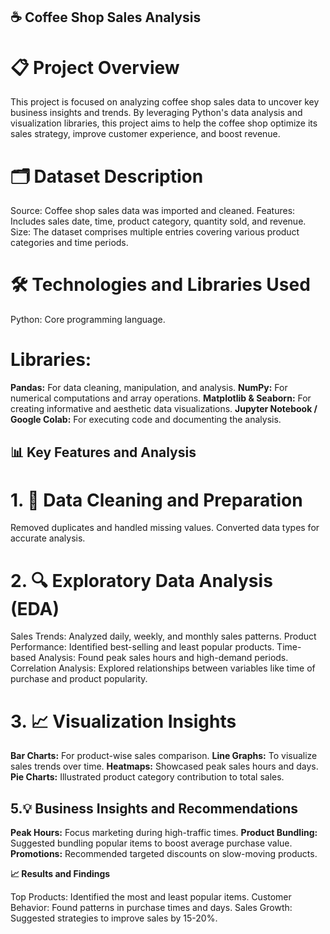 ## **☕ Coffee Shop Sales Analysis**
# **📋 Project Overview**

This project is focused on analyzing coffee shop sales data to uncover key business insights and trends. By leveraging Python's data analysis and visualization libraries, this project aims to help the coffee shop optimize its sales strategy, improve customer experience, and boost revenue.


# **🗂 Dataset Description**

Source: Coffee shop sales data was imported and cleaned.
Features: Includes sales date, time, product category, quantity sold, and revenue.
Size: The dataset comprises multiple entries covering various product categories and time periods.

# **🛠 Technologies and Libraries Used**
Python: Core programming language.

# **Libraries:**
**Pandas:** For data cleaning, manipulation, and analysis.
**NumPy:** For numerical computations and array operations.
**Matplotlib & Seaborn:** For creating informative and aesthetic data visualizations.
**Jupyter Notebook / Google Colab:** For executing code and documenting the analysis.

## **📊 Key Features and Analysis**
# **1. 📌 Data Cleaning and Preparation**
Removed duplicates and handled missing values.
Converted data types for accurate analysis.

# **2. 🔍 Exploratory Data Analysis (EDA)**
Sales Trends: Analyzed daily, weekly, and monthly sales patterns.
Product Performance: Identified best-selling and least popular products.
Time-based Analysis: Found peak sales hours and high-demand periods.
Correlation Analysis: Explored relationships between variables like time of purchase and product popularity.

# **3. 📈 Visualization Insights**
**Bar Charts:** For product-wise sales comparison.
**Line Graphs:** To visualize sales trends over time.
**Heatmaps:** Showcased peak sales hours and days.
**Pie Charts:** Illustrated product category contribution to total sales.

## **5.💡 Business Insights and Recommendations**
**Peak Hours:** Focus marketing during high-traffic times.
**Product Bundling:** Suggested bundling popular items to boost average purchase value.
**Promotions:** Recommended targeted discounts on slow-moving products.

**📈 Results and Findings**

Top Products: Identified the most and least popular items.
Customer Behavior: Found patterns in purchase times and days.
Sales Growth: Suggested strategies to improve sales by 15-20%.
